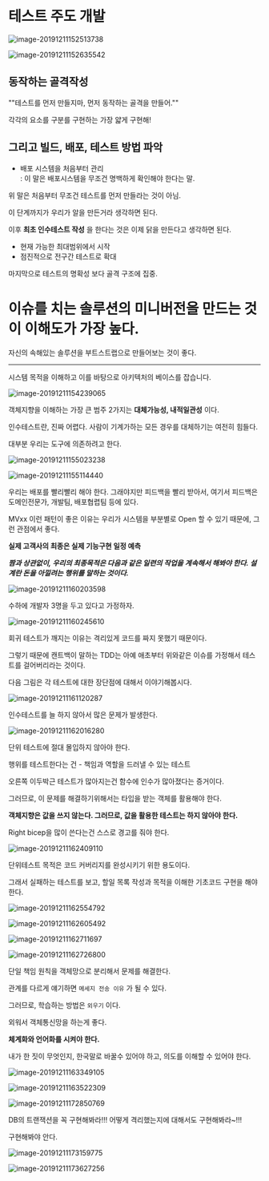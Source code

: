 # 테스트 주도 개발

![image-20191211152513738](https://tva1.sinaimg.cn/large/006tNbRwgy1g9srkit3cdj31920ocaaw.jpg)





![image-20191211152635542](https://tva1.sinaimg.cn/large/006tNbRwgy1g9srlx1om3j30vw0nq0wc.jpg)



## 동작하는 골격작성

""테스트를 먼저 만들지마, 먼저 동작하는 골격을 만들어.""

각각의 요소를 구분를 구현하는 가장 얇게 구현해!



## 그리고 빌드, 배포, 테스트 방법 파악

- 배포 시스템을 처음부터 관리  
  : 이 말은 배포시스템을 무조건 명백하게 확인해야 한다는 말.

위 말은 처음부터 무조건 테스트를 먼저 만들라는 것이 아님.



이 단계까지가 우리가 알을 만든거라 생각하면 된다.



이후 **최초 인수테스트 작성** 을 한다는 것은 이제 닭을 만든다고 생각하면 된다.

- 현재 가능한 최대범위에서 시작
- 점진적으로 전구간 테스트로 확대



마지막으로 테스트의 명확성 보다 골격 구조에 집중.



# 이슈를 치는 솔루션의 미니버전을 만드는 것이 이해도가 가장 높다.

자신의 속해있는 솔루션을 부트스트랩으로 만들어보는 것이 좋다.



---

시스템 목적을 이해하고 이를 바탕으로 아키텍처의 베이스를 잡습니다.



![image-20191211154239065](https://tva1.sinaimg.cn/large/006tNbRwgy1g9ss2m5151j30o60iewfv.jpg)





객체지향을 이해하는 가장 큰 범주 2가지는  **대체가능성, 내적일관성** 이다.



인수테스트란, 진짜 어렵다. 사람이 기계가하는 모든 경우를 대체하기는 여전히 힘들다.



대부분 우리는 도구에 의존하려고 한다.

![image-20191211155023238](https://tva1.sinaimg.cn/large/006tNbRwgy1g9ssanf1zlj30wg0heq4u.jpg)





![image-20191211155114440](https://tva1.sinaimg.cn/large/006tNbRwgy1g9ssbjjumlj30zu0liwha.jpg)



우리는 배포를 빨리빨리 해야 한다. 그래야지만 피드백을 빨리 받아서, 여기서 피드백은 도메인전문가, 개발팀, 배포협렵팀 등에 있다.



MVxx 이런 패턴이 좋은 이유는 우리가 시스템을 부분별로 Open 할 수 있기 때문에, 그런 관점에서 좋다.



**실제 고객사의 최종은 실제 기능구현 일정 예측**



***짬과 상관없이, 우리의 최종목적은 다음과 같은 일련의 작업을 계속해서 해봐야 한다. 설계란 돈을 아낄려는 행위를 말하는 것이다.***





![image-20191211160203598](https://tva1.sinaimg.cn/large/006tNbRwgy1g9ssmsrrtsj315y0p6go2.jpg)



수하에 개발자 3명을 두고 있다고 가정하자.



![image-20191211160245610](https://tva1.sinaimg.cn/large/006tNbRwgy1g9ssniw8cuj30ry0ecdhb.jpg)

회귀 테스트가 깨지는 이유는 격리있게 코드를 짜지 못했기 때문이다.

그렇기 때문에 캔트백이 말하는 TDD는 아예 애초부터 위와같은 이슈를 가정해서 테스트를 걸어버리라는 것이다.



다음 그림은 각 테스트에 대한 장단점에 대해서 이야기해봅시다.

![image-20191211161120287](https://tva1.sinaimg.cn/large/006tNbRwgy1g9sswg84xyj30sa0ccta5.jpg)



인수테스트를 늘 하지 않아서 많은 문제가 발생한다.



![image-20191211162016280](https://tva1.sinaimg.cn/large/006tNbRwgy1g9st5r1srcj311w0okn05.jpg)



단위 테스트에 절대 몰입하지 않아야 한다.

행위를 테스트한다는 건 - 책임과 역할을 드러낼 수 있는 테스트



오른쪽 이두박근 테스트가 많아지는건 함수에 인수가 많아졌다는 증거이다.

그러므로, 이 문제를 해결하기위해서는 타입을 받는 객체를 활용해야 한다.



**객체지향은 값을 쓰지 않는다. 그러므로, 값을 활용한 테스트는 하지 않아야 한다.**



Right bicep을 많이 쓴다는건 스스로 경고를 줘야 한다.



![image-20191211162409110](https://tva1.sinaimg.cn/large/006tNbRwgy1g9st9rw9gpj30mq0e6gm8.jpg)



단위테스트 목적은 코드 커버리지를 완성시키기 위한 용도이다.



그래서 실패하는 테스트를 보고, 할일 목록 작성과  목적을 이해한 기초코드 구현을 해야한다.



![image-20191211162554792](https://tva1.sinaimg.cn/large/006tNbRwgy1g9stbm03mfj30yw0c6q3x.jpg)



![image-20191211162605492](https://tva1.sinaimg.cn/large/006tNbRwgy1g9stbrsup9j31680m63zb.jpg)



![image-20191211162711697](https://tva1.sinaimg.cn/large/006tNbRwgy1g9stcxyc36j30t40h8wg1.jpg)



![image-20191211162726800](https://tva1.sinaimg.cn/large/006tNbRwgy1g9std73etlj30wc0i6acs.jpg)



단일 책임 원칙을 객체망으로 분리해서 문제를 해결한다.

관계를 다르게 얘기하면 `메세지 전송 이유` 가 될 수 있다.



그러므로, 학습하는 방법은 `외우기` 이다.

외워서 객체통신망을 하는게 좋다.



**체계화와 언어화를 시켜야 한다.**

내가 한 짓이 무엇인지, 한국말로 바꿀수 있어야 하고, 의도를 이해할 수 있어야 한다.

![image-20191211163349105](https://tva1.sinaimg.cn/large/006tNbRwgy1g9stjughu3j30sm0kyt9e.jpg)





![image-20191211163522309](https://tva1.sinaimg.cn/large/006tNbRwgy1g9stlgpp0nj31240nu0wy.jpg)



![image-20191211172850769](https://tva1.sinaimg.cn/large/006tNbRwgy1g9sv540m3wj30tw0n4n0n.jpg)



DB의 트랜잭션을 꼭 구현해봐라!!! 어떻게 격리했는지에 대해서도 구현해봐라~!!!

구현해봐야 안다.

![image-20191211173159775](https://tva1.sinaimg.cn/large/006tNbRwgy1g9sv8f5349j30uk0n0q6l.jpg)



![image-20191211173627256](https://tva1.sinaimg.cn/large/006tNbRwgy1g9svd0n55pj30yk0n2jvl.jpg)